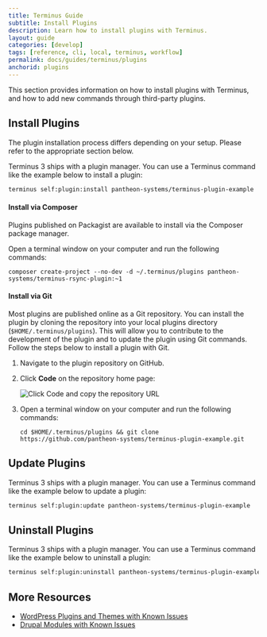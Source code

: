 ```yaml
---
title: Terminus Guide
subtitle: Install Plugins
description: Learn how to install plugins with Terminus.
layout: guide
categories: [develop]
tags: [reference, cli, local, terminus, workflow]
permalink: docs/guides/terminus/plugins
anchorid: plugins
---
```


This section provides information on how to install plugins with Terminus, and how to add new commands through third-party plugins.

## Install Plugins

The plugin installation process differs depending on your setup. Please refer to the appropriate section below.

Terminus 3 ships with a plugin manager. You can use a Terminus command like the example below to install a plugin:

```bash
terminus self:plugin:install pantheon-systems/terminus-plugin-example
```

<Accordion title="Composer and Git - Explore Advanced Installation Methods (Optional)" id="advance-installs" icon="lightbulb">

#### Install via Composer

Plugins published on Packagist are available to install via the Composer package manager. 

Open a terminal window on your computer and run the following commands:

```bash{promptUser: user}
composer create-project --no-dev -d ~/.terminus/plugins pantheon-systems/terminus-rsync-plugin:~1
```

#### Install via Git

Most plugins are published online as a Git repository. You can install the plugin by cloning the repository into your local plugins directory (`$HOME/.terminus/plugins`). This will allow you to contribute to the development of the plugin and to update the plugin using Git commands. Follow the steps below to install a plugin with Git.

1. Navigate to the plugin repository on GitHub.

1. Click **<span class="glyphicons glyphicon-save"></span> Code** on the repository home page:

    ![Click Code and copy the repository URL](../../../images/github/github-code-clone-ssh.png "GitHub clone URL")

1. Open a terminal window on your computer and run the following commands:

    ```bash{promptUser: user}
    cd $HOME/.terminus/plugins && git clone https://github.com/pantheon-systems/terminus-plugin-example.git
    ```

</Accordion>

## Update Plugins

Terminus 3 ships with a plugin manager. You can use a Terminus command like the example below to update a plugin:

```bash
terminus self:plugin:update pantheon-systems/terminus-plugin-example
```

## Uninstall Plugins

Terminus 3 ships with a plugin manager. You can use a Terminus command like the example below to uninstall a plugin:

```bash
terminus self:plugin:uninstall pantheon-systems/terminus-plugin-example
```

## More Resources

- [WordPress Plugins and Themes with Known Issues](/plugins-known-issues)
- [Drupal Modules with Known Issues](/modules-known-issues)